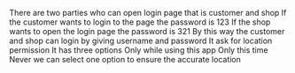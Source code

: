 There are two parties who can open login page that is customer and shop
If the customer wants to login to the page the password is 123
If the shop wants to open the login page the password is 321
By this way the customer and shop can login by giving username and password
It ask for location permission
It has three options 
Only while using this app 
Only this time 
Never
we can select one option to ensure the accurate location
